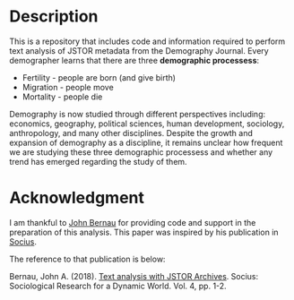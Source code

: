 # Description
This is a repository that includes code and information required to perform text analysis of JSTOR metadata from the Demography Journal.
Every demographer learns that there are three **demographic processess**: 

* Fertility - people are born (and give birth)
* Migration - people move
* Mortality - people die

Demography is now studied through different perspectives including: economics, geography, political sciences, human development, sociology, anthropology, and many other disciplines. Despite the growth and expansion of demography as a discipline, it remains unclear how frequent we are studying these three demographic processess and whether any trend has emerged regarding the study of them. 

# Acknowledgment 
I am thankful to [John Bernau](https://www.johnabernau.com/) for providing code and support in the preparation of this analysis. This paper was inspired by his publication in [Socius](https://us.sagepub.com/en-us/nam/journal/socius). 

The reference to that publication is below:

Bernau, John A. (2018). [Text analysis with JSTOR Archives](https://journals.sagepub.com/doi/10.1177/2378023118809264). Socius: Sociological Research for a Dynamic World. Vol. 4, pp. 1-2.
